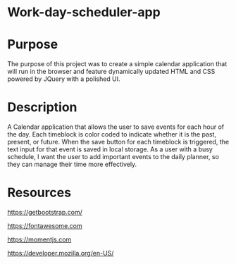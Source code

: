 # Work-day-scheduler-app

# Purpose
  The purpose of this project was to create a simple calendar application that will run in the browser and feature dynamically updated HTML and CSS powered by JQuery with a polished UI.

# Description
  A Calendar application that allows the user to save events for each hour of the day. Each timeblock is color coded to indicate whether it is the past, present, or future. When the save button for each timeblock is triggered, the text input for that event is saved in local storage. As a user with a busy schedule, I want the user to add important events to the daily planner, so they can manage their time more effectively.

# Resources
https://getbootstrap.com/

https://fontawesome.com

https://momentjs.com

https://developer.mozilla.org/en-US/
